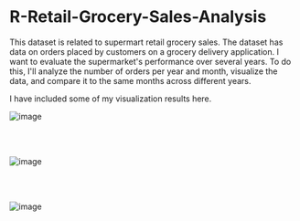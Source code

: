 # R-Retail-Grocery-Sales-Analysis
This dataset is related to supermart retail grocery sales. The dataset has data on orders placed by customers on a grocery delivery application. I want to evaluate the supermarket's performance over several years. To do this, I'll analyze the number of orders per year and month, visualize the data, and compare it to the same months across different years.

I have included some of my visualization results here.

![image](https://github.com/MasoumehAlipour/R-Retail-Grocery-Sales-Analysis/assets/70625442/c0665501-cd77-423f-89d9-299f4073b2a7)

<br/>
<br/>

![image](https://github.com/MasoumehAlipour/R-Retail-Grocery-Sales-Analysis/assets/70625442/1c82346c-63ef-454f-a623-984ec9ecd744)

<br/>
<br/>

![image](https://github.com/MasoumehAlipour/R-Retail-Grocery-Sales-Analysis/assets/70625442/d9b70df3-e6cf-46c7-9d1a-e05259bea9fb)




